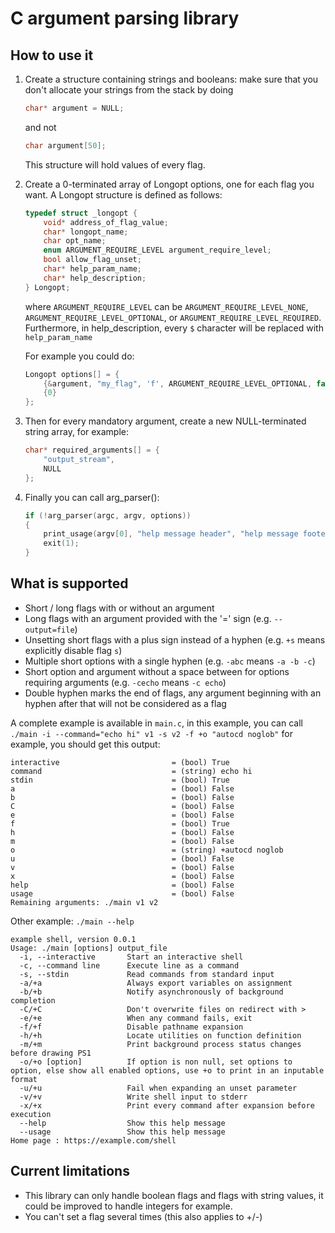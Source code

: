 # C argument parsing library

## How to use it
<ol>
<li>Create a structure containing strings and booleans: make sure that you don't allocate your strings from the stack by doing

```c
char* argument = NULL;
```

and not

```c
char argument[50];
```

This structure will hold values of every flag.
</li>

<li>Create a 0-terminated array of Longopt options, one for each flag you want. A Longopt structure is defined as follows:

```c
typedef struct _longopt {
    void* address_of_flag_value;
    char* longopt_name;
    char opt_name;
    enum ARGUMENT_REQUIRE_LEVEL argument_require_level;
    bool allow_flag_unset;
    char* help_param_name;
    char* help_description;
} Longopt;
```
where `ARGUMENT_REQUIRE_LEVEL` can be `ARGUMENT_REQUIRE_LEVEL_NONE`, `ARGUMENT_REQUIRE_LEVEL_OPTIONAL`, or `ARGUMENT_REQUIRE_LEVEL_REQUIRED`.
Furthermore, in help_description, every `$` character will be replaced with `help_param_name`

For example you could do:

```c
Longopt options[] = {
    {&argument, "my_flag", 'f', ARGUMENT_REQUIRE_LEVEL_OPTIONAL, false, "flag_argument", "Set value of my flag to $"},
    {0}
};
```

</li>

<li>Then for every mandatory argument, create a new NULL-terminated string array, for example:

```c
char* required_arguments[] = {
    "output_stream",
    NULL
};
```

</li>

<li>Finally you can call arg_parser():

```c
if (!arg_parser(argc, argv, options))
{
    print_usage(argv[0], "help message header", "help message footer", required_argumnets, options);
    exit(1);
}
```

</li>
</ol>

## What is supported

- Short / long flags with or without an argument
- Long flags with an argument provided with the '=' sign (e.g. `--output=file`)
- Unsetting short flags with a plus sign instead of a hyphen (e.g. `+s` means explicitly disable flag `s`)
- Multiple short options with a single hyphen (e.g. `-abc` means `-a -b -c`)
- Short option and argument without a space between for options requiring arguments (e.g. `-cecho` means `-c echo`)
- Double hyphen marks the end of flags, any argument beginning with an hyphen after that will not be considered as a flag

A complete example is available in `main.c`, in this example, you can call
`./main -i --command="echo hi" v1 -s v2 -f +o "autocd noglob"` for example, you should get this output:
```
interactive                         = (bool) True
command                             = (string) echo hi
stdin                               = (bool) True
a                                   = (bool) False
b                                   = (bool) False
C                                   = (bool) False
e                                   = (bool) False
f                                   = (bool) True
h                                   = (bool) False
m                                   = (bool) False
o                                   = (string) +autocd noglob
u                                   = (bool) False
v                                   = (bool) False
x                                   = (bool) False
help                                = (bool) False
usage                               = (bool) False
Remaining arguments: ./main v1 v2 
```
Other example:
`./main --help`
```
example shell, version 0.0.1
Usage: ./main [options] output_file
  -i, --interactive       Start an interactive shell
  -c, --command line      Execute line as a command
  -s, --stdin             Read commands from standard input
  -a/+a                   Always export variables on assignment
  -b/+b                   Notify asynchronously of background completion
  -C/+C                   Don't overwrite files on redirect with >
  -e/+e                   When any command fails, exit
  -f/+f                   Disable pathname expansion
  -h/+h                   Locate utilities on function definition
  -m/+m                   Print background process status changes before drawing PS1
  -o/+o [option]          If option is non null, set options to option, else show all enabled options, use +o to print in an inputable format
  -u/+u                   Fail when expanding an unset parameter
  -v/+v                   Write shell input to stderr
  -x/+x                   Print every command after expansion before execution
  --help                  Show this help message
  --usage                 Show this help message
Home page : https://example.com/shell

```

## Current limitations

- This library can only handle boolean flags and flags with string values, it could be improved to handle integers for example.
- You can't set a flag several times (this also applies to +/-)
